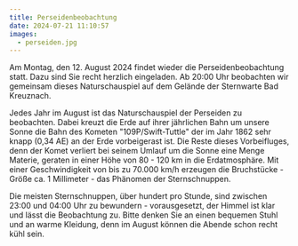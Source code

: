 ```yaml
---
title: Perseidenbeobachtung
date: 2024-07-21 11:10:57
images:
  - perseiden.jpg
---
```


Am Montag, den 12. August 2024 findet wieder die Perseidenbeobachtung statt. Dazu sind Sie recht herzlich eingeladen. Ab 20:00 Uhr beobachten wir gemeinsam dieses Naturschauspiel auf dem Gelände der Sternwarte Bad Kreuznach.

Jedes Jahr im August ist das Naturschauspiel der Perseiden zu beobachten. Dabei kreuzt die Erde auf ihrer jährlichen Bahn um unsere Sonne die Bahn des Kometen "109P/Swift-Tuttle" der im Jahr 1862 sehr knapp (0,34 AE) an der Erde vorbeigerast ist. Die Reste dieses Vorbeifluges, denn der Komet verliert bei seinem Umlauf um die Sonne eine Menge Materie, geraten in einer Höhe von 80 - 120 km in die Erdatmosphäre. Mit einer Geschwindigkeit von bis zu 70.000 km/h erzeugen die Bruchstücke - Größe ca. 1 Millimeter - das Phänomen der Sternschnuppen.

Die meisten Sternschnuppen, über hundert pro Stunde, sind zwischen 23:00 und 04:00 Uhr zu bewundern - vorausgesetzt, der Himmel ist klar und lässt die Beobachtung zu.
Bitte denken Sie an einen bequemen Stuhl und an warme Kleidung, denn im August können die Abende schon recht kühl sein.
